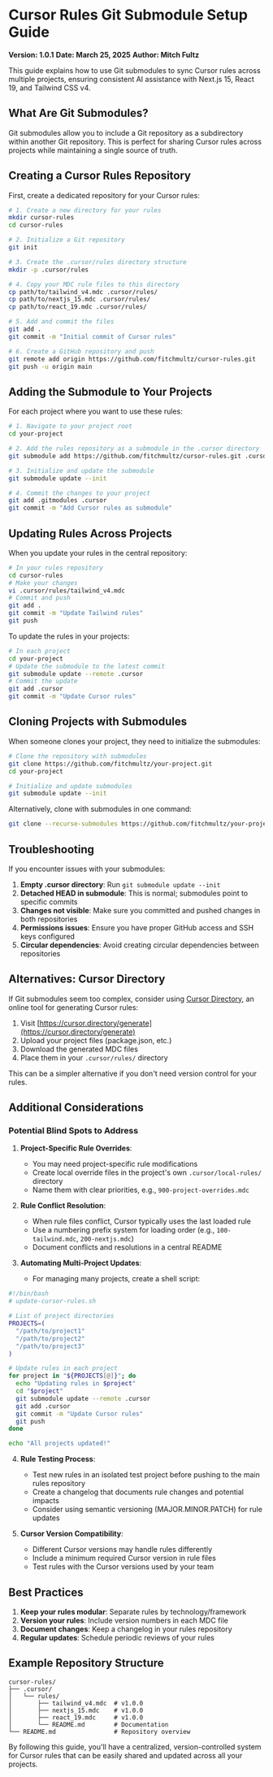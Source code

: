 # Cursor Rules Git Submodule Setup Guide

**Version: 1.0.1**
**Date: March 25, 2025**
**Author: Mitch Fultz**

This guide explains how to use Git submodules to sync Cursor rules across multiple projects, ensuring consistent AI assistance with Next.js 15, React 19, and Tailwind CSS v4.

## What Are Git Submodules?

Git submodules allow you to include a Git repository as a subdirectory within another Git repository. This is perfect for sharing Cursor rules across projects while maintaining a single source of truth.

## Creating a Cursor Rules Repository

First, create a dedicated repository for your Cursor rules:

```bash
# 1. Create a new directory for your rules
mkdir cursor-rules
cd cursor-rules

# 2. Initialize a Git repository
git init

# 3. Create the .cursor/rules directory structure
mkdir -p .cursor/rules

# 4. Copy your MDC rule files to this directory
cp path/to/tailwind_v4.mdc .cursor/rules/
cp path/to/nextjs_15.mdc .cursor/rules/
cp path/to/react_19.mdc .cursor/rules/

# 5. Add and commit the files
git add .
git commit -m "Initial commit of Cursor rules"

# 6. Create a GitHub repository and push
git remote add origin https://github.com/fitchmultz/cursor-rules.git
git push -u origin main
```

## Adding the Submodule to Your Projects

For each project where you want to use these rules:

```bash
# 1. Navigate to your project root
cd your-project

# 2. Add the rules repository as a submodule in the .cursor directory
git submodule add https://github.com/fitchmultz/cursor-rules.git .cursor

# 3. Initialize and update the submodule
git submodule update --init

# 4. Commit the changes to your project
git add .gitmodules .cursor
git commit -m "Add Cursor rules as submodule"
```

## Updating Rules Across Projects

When you update your rules in the central repository:

```bash
# In your rules repository
cd cursor-rules
# Make your changes
vi .cursor/rules/tailwind_v4.mdc
# Commit and push
git add .
git commit -m "Update Tailwind rules"
git push
```

To update the rules in your projects:

```bash
# In each project
cd your-project
# Update the submodule to the latest commit
git submodule update --remote .cursor
# Commit the update
git add .cursor
git commit -m "Update Cursor rules"
```

## Cloning Projects with Submodules

When someone clones your project, they need to initialize the submodules:

```bash
# Clone the repository with submodules
git clone https://github.com/fitchmultz/your-project.git
cd your-project

# Initialize and update submodules
git submodule update --init
```

Alternatively, clone with submodules in one command:

```bash
git clone --recurse-submodules https://github.com/fitchmultz/your-project.git
```

## Troubleshooting

If you encounter issues with your submodules:

1. **Empty .cursor directory**: Run `git submodule update --init`
2. **Detached HEAD in submodule**: This is normal; submodules point to specific commits
3. **Changes not visible**: Make sure you committed and pushed changes in both repositories
4. **Permissions issues**: Ensure you have proper GitHub access and SSH keys configured
5. **Circular dependencies**: Avoid creating circular dependencies between repositories

## Alternatives: Cursor Directory

If Git submodules seem too complex, consider using [Cursor Directory](https://cursor.directory/generate), an online tool for generating Cursor rules:

1. Visit [https://cursor.directory/generate](https://cursor.directory/generate)
2. Upload your project files (package.json, etc.)
3. Download the generated MDC files
4. Place them in your `.cursor/rules/` directory

This can be a simpler alternative if you don't need version control for your rules.

## Additional Considerations

### Potential Blind Spots to Address

1. **Project-Specific Rule Overrides**:

   - You may need project-specific rule modifications
   - Create local override files in the project's own `.cursor/local-rules/` directory
   - Name them with clear priorities, e.g., `900-project-overrides.mdc`

2. **Rule Conflict Resolution**:

   - When rule files conflict, Cursor typically uses the last loaded rule
   - Use a numbering prefix system for loading order (e.g., `100-tailwind.mdc`, `200-nextjs.mdc`)
   - Document conflicts and resolutions in a central README

3. **Automating Multi-Project Updates**:
   - For managing many projects, create a shell script:

```bash
#!/bin/bash
# update-cursor-rules.sh

# List of project directories
PROJECTS=(
  "/path/to/project1"
  "/path/to/project2"
  "/path/to/project3"
)

# Update rules in each project
for project in "${PROJECTS[@]}"; do
  echo "Updating rules in $project"
  cd "$project"
  git submodule update --remote .cursor
  git add .cursor
  git commit -m "Update Cursor rules"
  git push
done

echo "All projects updated!"
```

4. **Rule Testing Process**:

   - Test new rules in an isolated test project before pushing to the main rules repository
   - Create a changelog that documents rule changes and potential impacts
   - Consider using semantic versioning (MAJOR.MINOR.PATCH) for rule updates

5. **Cursor Version Compatibility**:
   - Different Cursor versions may handle rules differently
   - Include a minimum required Cursor version in rule files
   - Test rules with the Cursor versions used by your team

## Best Practices

1. **Keep your rules modular**: Separate rules by technology/framework
2. **Version your rules**: Include version numbers in each MDC file
3. **Document changes**: Keep a changelog in your rules repository
4. **Regular updates**: Schedule periodic reviews of your rules

## Example Repository Structure

```
cursor-rules/
├── .cursor/
│   └── rules/
│       ├── tailwind_v4.mdc  # v1.0.0
│       ├── nextjs_15.mdc    # v1.0.0
│       ├── react_19.mdc     # v1.0.0
│       └── README.md        # Documentation
└── README.md                # Repository overview
```

By following this guide, you'll have a centralized, version-controlled system for Cursor rules that can be easily shared and updated across all your projects.

